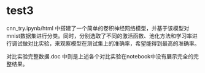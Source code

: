 # test3

cnn_try.ipynb/html 中搭建了一个简单的卷积神经网络模型，并基于该模型对mnist数据集进行分类。同时，分别选取了不同的激活函数、池化方法和学习率进行调试做对比实验，来观察模型在测试集上的准确率，希望能得到最高的准确率。

对比实验完整数据.doc 中则是上述各个对比实验在notebook中没有展示完全的完整结果。
